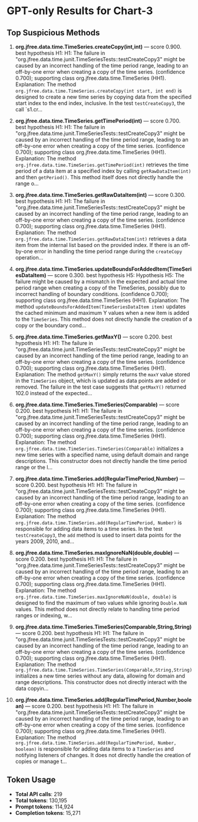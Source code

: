 # GPT-only Results for Chart-3

## Top Suspicious Methods

1. **org.jfree.data.time.TimeSeries.createCopy(int,int)** — score 0.900. best hypothesis H1: H1: The failure in "org.jfree.data.time.junit.TimeSeriesTests::testCreateCopy3" might be caused by an incorrect handling of the time period range, leading to an off-by-one error when creating a copy of the time series. (confidence 0.700); supporting class org.jfree.data.time.TimeSeries (HH1).
    Explanation: The method `org.jfree.data.time.TimeSeries.createCopy(int start, int end)` is designed to create a new time series by copying data from the specified start index to the end index, inclusive. In the test `testCreateCopy3`, the call `s1.cr...

2. **org.jfree.data.time.TimeSeries.getTimePeriod(int)** — score 0.700. best hypothesis H1: H1: The failure in "org.jfree.data.time.junit.TimeSeriesTests::testCreateCopy3" might be caused by an incorrect handling of the time period range, leading to an off-by-one error when creating a copy of the time series. (confidence 0.700); supporting class org.jfree.data.time.TimeSeries (HH1).
    Explanation: The method `org.jfree.data.time.TimeSeries.getTimePeriod(int)` retrieves the time period of a data item at a specified index by calling `getRawDataItem(int)` and then `getPeriod()`. This method itself does not directly handle the range o...

3. **org.jfree.data.time.TimeSeries.getRawDataItem(int)** — score 0.300. best hypothesis H1: H1: The failure in "org.jfree.data.time.junit.TimeSeriesTests::testCreateCopy3" might be caused by an incorrect handling of the time period range, leading to an off-by-one error when creating a copy of the time series. (confidence 0.700); supporting class org.jfree.data.time.TimeSeries (HH1).
    Explanation: The method `org.jfree.data.time.TimeSeries.getRawDataItem(int)` retrieves a data item from the internal list based on the provided index. If there is an off-by-one error in handling the time period range during the `createCopy` operation...

4. **org.jfree.data.time.TimeSeries.updateBoundsForAddedItem(TimeSeriesDataItem)** — score 0.300. best hypothesis H5: Hypothesis H5: The failure might be caused by a mismatch in the expected and actual time period range when creating a copy of the TimeSeries, possibly due to incorrect handling of boundary conditions. (confidence 0.700); supporting class org.jfree.data.time.TimeSeries (HH1).
    Explanation: The method `updateBoundsForAddedItem(TimeSeriesDataItem item)` updates the cached minimum and maximum Y values when a new item is added to the `TimeSeries`. This method does not directly handle the creation of a copy or the boundary cond...

5. **org.jfree.data.time.TimeSeries.getMaxY()** — score 0.200. best hypothesis H1: H1: The failure in "org.jfree.data.time.junit.TimeSeriesTests::testCreateCopy3" might be caused by an incorrect handling of the time period range, leading to an off-by-one error when creating a copy of the time series. (confidence 0.700); supporting class org.jfree.data.time.TimeSeries (HH1).
    Explanation: The method `getMaxY()` simply returns the `maxY` value stored in the `TimeSeries` object, which is updated as data points are added or removed. The failure in the test case suggests that `getMaxY()` returned 102.0 instead of the expected...

6. **org.jfree.data.time.TimeSeries.TimeSeries(Comparable)** — score 0.200. best hypothesis H1: H1: The failure in "org.jfree.data.time.junit.TimeSeriesTests::testCreateCopy3" might be caused by an incorrect handling of the time period range, leading to an off-by-one error when creating a copy of the time series. (confidence 0.700); supporting class org.jfree.data.time.TimeSeries (HH1).
    Explanation: The method `org.jfree.data.time.TimeSeries.TimeSeries(Comparable)` initializes a new time series with a specified name, using default domain and range descriptions. This constructor does not directly handle the time period range or the l...

7. **org.jfree.data.time.TimeSeries.add(RegularTimePeriod,Number)** — score 0.200. best hypothesis H1: H1: The failure in "org.jfree.data.time.junit.TimeSeriesTests::testCreateCopy3" might be caused by an incorrect handling of the time period range, leading to an off-by-one error when creating a copy of the time series. (confidence 0.700); supporting class org.jfree.data.time.TimeSeries (HH1).
    Explanation: The method `org.jfree.data.time.TimeSeries.add(RegularTimePeriod, Number)` is responsible for adding data items to a time series. In the test `testCreateCopy3`, the `add` method is used to insert data points for the years 2009, 2010, and...

8. **org.jfree.data.time.TimeSeries.maxIgnoreNaN(double,double)** — score 0.200. best hypothesis H1: H1: The failure in "org.jfree.data.time.junit.TimeSeriesTests::testCreateCopy3" might be caused by an incorrect handling of the time period range, leading to an off-by-one error when creating a copy of the time series. (confidence 0.700); supporting class org.jfree.data.time.TimeSeries (HH1).
    Explanation: The method `org.jfree.data.time.TimeSeries.maxIgnoreNaN(double, double)` is designed to find the maximum of two values while ignoring `Double.NaN` values. This method does not directly relate to handling time period ranges or indexing, w...

9. **org.jfree.data.time.TimeSeries.TimeSeries(Comparable,String,String)** — score 0.200. best hypothesis H1: H1: The failure in "org.jfree.data.time.junit.TimeSeriesTests::testCreateCopy3" might be caused by an incorrect handling of the time period range, leading to an off-by-one error when creating a copy of the time series. (confidence 0.700); supporting class org.jfree.data.time.TimeSeries (HH1).
    Explanation: The method `org.jfree.data.time.TimeSeries.TimeSeries(Comparable,String,String)` initializes a new time series without any data, allowing for domain and range descriptions. This constructor does not directly interact with the data copyin...

10. **org.jfree.data.time.TimeSeries.add(RegularTimePeriod,Number,boolean)** — score 0.200. best hypothesis H1: H1: The failure in "org.jfree.data.time.junit.TimeSeriesTests::testCreateCopy3" might be caused by an incorrect handling of the time period range, leading to an off-by-one error when creating a copy of the time series. (confidence 0.700); supporting class org.jfree.data.time.TimeSeries (HH1).
    Explanation: The method `org.jfree.data.time.TimeSeries.add(RegularTimePeriod, Number, boolean)` is responsible for adding data items to a `TimeSeries` and notifying listeners of changes. It does not directly handle the creation of copies or manage t...


## Token Usage

- **Total API calls**: 219
- **Total tokens**: 130,195
- **Prompt tokens**: 114,924
- **Completion tokens**: 15,271
